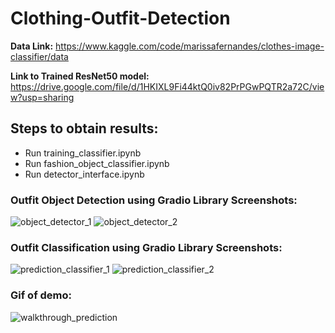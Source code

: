 # Clothing-Outfit-Detection

**Data Link:** https://www.kaggle.com/code/marissafernandes/clothes-image-classifier/data

**Link to Trained ResNet50 model:** https://drive.google.com/file/d/1HKIXL9Fi44ktQ0iv82PrPGwPQTR2a72C/view?usp=sharing

## Steps to obtain results:
  - Run training_classifier.ipynb
  - Run fashion_object_classifier.ipynb
 -  Run detector_interface.ipynb
 
 ### Outfit Object Detection using Gradio Library Screenshots:
 
  ![object_detector_1](https://user-images.githubusercontent.com/65944826/185799984-04813587-73af-4c5c-aa85-cac277f56c11.PNG)
  ![object_detector_2](https://user-images.githubusercontent.com/65944826/185800005-7acbbb13-d142-4f7a-a9cc-23e02fc73b2b.PNG)
  
 ### Outfit Classification using Gradio Library Screenshots:
  ![prediction_classifier_1](https://user-images.githubusercontent.com/65944826/185800014-ccdf34c0-eb91-4d34-9762-10c92e496be7.PNG)
  ![prediction_classifier_2](https://user-images.githubusercontent.com/65944826/185800019-d5e1d11a-10ee-4671-90f6-71e38bd21505.PNG)
  
 ### Gif of demo:
![walkthrough_prediction](https://user-images.githubusercontent.com/65944826/185802821-32b00743-a09c-44a7-9c9f-50d60a1d6def.gif)
